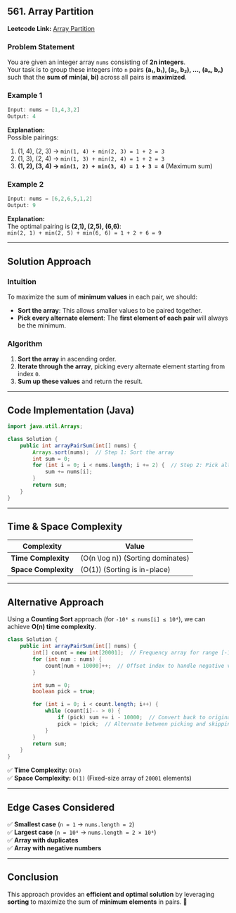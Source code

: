 ## **561. Array Partition**
**Leetcode Link:** [Array Partition](https://leetcode.com/problems/array-partition/)  
### **Problem Statement**
You are given an integer array `nums` consisting of **2n integers**.  
Your task is to group these integers into `n` pairs **(a₁, b₁), (a₂, b₂), ..., (aₙ, bₙ)** such that the **sum of min(ai, bi)** across all pairs is **maximized**.  

### **Example 1**
```java
Input: nums = [1,4,3,2]
Output: 4
```
**Explanation:**  
Possible pairings:  
1. (1, 4), (2, 3) → `min(1, 4) + min(2, 3) = 1 + 2 = 3`  
2. (1, 3), (2, 4) → `min(1, 3) + min(2, 4) = 1 + 2 = 3`  
3. **(1, 2), (3, 4) → `min(1, 2) + min(3, 4) = 1 + 3 = 4`** (Maximum sum)  

### **Example 2**
```java
Input: nums = [6,2,6,5,1,2]
Output: 9
```
**Explanation:**  
The optimal pairing is **(2,1), (2,5), (6,6)**:  
`min(2, 1) + min(2, 5) + min(6, 6) = 1 + 2 + 6 = 9`  

---

## **Solution Approach**
### **Intuition**
To maximize the sum of **minimum values** in each pair, we should:  
- **Sort the array**: This allows smaller values to be paired together.  
- **Pick every alternate element**: The **first element of each pair** will always be the minimum.  

### **Algorithm**
1. **Sort the array** in ascending order.  
2. **Iterate through the array**, picking every alternate element starting from index `0`.  
3. **Sum up these values** and return the result.  

---

## **Code Implementation (Java)**
```java
import java.util.Arrays;

class Solution {
    public int arrayPairSum(int[] nums) {
        Arrays.sort(nums);  // Step 1: Sort the array
        int sum = 0;
        for (int i = 0; i < nums.length; i += 2) {  // Step 2: Pick alternate elements
            sum += nums[i];
        }
        return sum;
    }
}
```

---

## **Time & Space Complexity**
| Complexity | Value |
|------------|-------|
| **Time Complexity** | \(O(n \log n)\) (Sorting dominates) |
| **Space Complexity** | \(O(1)\) (Sorting is in-place) |

---

## **Alternative Approach**
Using a **Counting Sort** approach (for `-10⁴ ≤ nums[i] ≤ 10⁴`), we can achieve **O(n) time complexity**.

```java
class Solution {
    public int arrayPairSum(int[] nums) {
        int[] count = new int[20001];  // Frequency array for range [-10^4, 10^4]
        for (int num : nums) {
            count[num + 10000]++;  // Offset index to handle negative values
        }

        int sum = 0;
        boolean pick = true;

        for (int i = 0; i < count.length; i++) {
            while (count[i]-- > 0) {
                if (pick) sum += i - 10000;  // Convert back to original value
                pick = !pick;  // Alternate between picking and skipping
            }
        }
        return sum;
    }
}
```
✅ **Time Complexity:** `O(n)`  
✅ **Space Complexity:** `O(1)` (Fixed-size array of `20001` elements)  

---

## **Edge Cases Considered**
✅ **Smallest case** (`n = 1` → `nums.length = 2`)  
✅ **Largest case** (`n = 10⁴` → `nums.length = 2 × 10⁴`)  
✅ **Array with duplicates**  
✅ **Array with negative numbers**  

---

## **Conclusion**
This approach provides an **efficient and optimal solution** by leveraging **sorting** to maximize the sum of **minimum elements** in pairs. 🚀  

